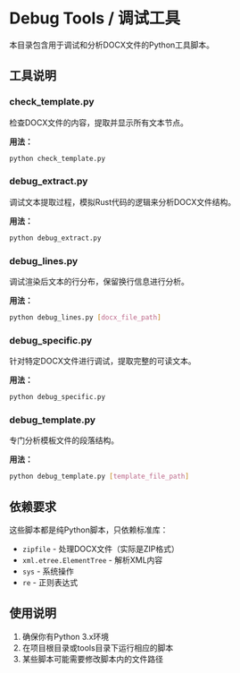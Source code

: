 # Debug Tools / 调试工具

本目录包含用于调试和分析DOCX文件的Python工具脚本。

## 工具说明

### check_template.py
检查DOCX文件的内容，提取并显示所有文本节点。

**用法：**
```bash
python check_template.py
```

### debug_extract.py
调试文本提取过程，模拟Rust代码的逻辑来分析DOCX文件结构。

**用法：**
```bash
python debug_extract.py
```

### debug_lines.py
调试渲染后文本的行分布，保留换行信息进行分析。

**用法：**
```bash
python debug_lines.py [docx_file_path]
```

### debug_specific.py
针对特定DOCX文件进行调试，提取完整的可读文本。

**用法：**
```bash
python debug_specific.py
```

### debug_template.py
专门分析模板文件的段落结构。

**用法：**
```bash
python debug_template.py [template_file_path]
```

## 依赖要求

这些脚本都是纯Python脚本，只依赖标准库：
- `zipfile` - 处理DOCX文件（实际是ZIP格式）
- `xml.etree.ElementTree` - 解析XML内容
- `sys` - 系统操作
- `re` - 正则表达式

## 使用说明

1. 确保你有Python 3.x环境
2. 在项目根目录或tools目录下运行相应的脚本
3. 某些脚本可能需要修改脚本内的文件路径
